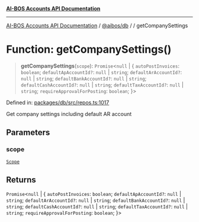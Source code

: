 [**AI-BOS Accounts API Documentation**](../../../README.md)

***

[AI-BOS Accounts API Documentation](../../../README.md) / [@aibos/db](../README.md) / [](../README.md) / getCompanySettings

# Function: getCompanySettings()

> **getCompanySettings**(`scope`): `Promise`\<`null` \| \{ `autoPostInvoices`: `boolean`; `defaultApAccountId?`: `null` \| `string`; `defaultArAccountId?`: `null` \| `string`; `defaultBankAccountId?`: `null` \| `string`; `defaultCashAccountId?`: `null` \| `string`; `defaultTaxAccountId?`: `null` \| `string`; `requireApprovalForPosting`: `boolean`; \}\>

Defined in: [packages/db/src/repos.ts:1017](https://github.com/pohlai88/accounts/blob/48103fb36d28b2b9bfb33472b6de2f719773cde9/packages/db/src/repos.ts#L1017)

Get company settings including default AR account

## Parameters

### scope

[`Scope`](../interfaces/Scope.md)

## Returns

`Promise`\<`null` \| \{ `autoPostInvoices`: `boolean`; `defaultApAccountId?`: `null` \| `string`; `defaultArAccountId?`: `null` \| `string`; `defaultBankAccountId?`: `null` \| `string`; `defaultCashAccountId?`: `null` \| `string`; `defaultTaxAccountId?`: `null` \| `string`; `requireApprovalForPosting`: `boolean`; \}\>
